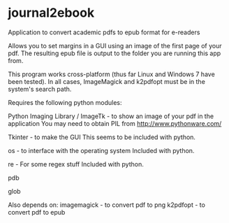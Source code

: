 journal2ebook
=============

Application to convert academic pdfs to epub format for e-readers

Allows you to set margins in a GUI using an image of the first page of
your pdf. The resulting epub file is output to the folder you are
running this app from.

This program works cross-platform (thus far Linux and Windows 7 have
been tested). In all cases, ImageMagick and k2pdfopt must be in the
system's search path.

Requires the following python modules:

Python Imaging Library / ImageTk - to show an image of your pdf in the
application 
You may need to obtain PIL from http://www.pythonware.com/

Tkinter - to make the GUI
This seems to be included with python. 

os - to interface with the operating system
Included with python.

re - For some regex stuff
Included with python.

pdb

glob
   
Also depends on:
imagemagick - to convert pdf to png 
k2pdfopt - to convert pdf to epub